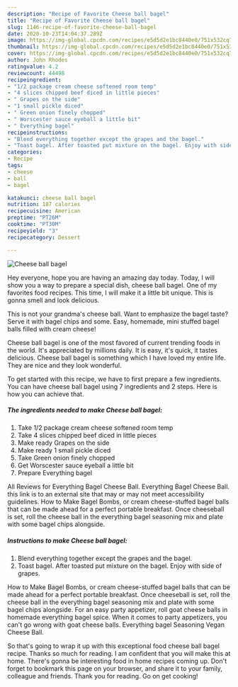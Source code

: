 ```yaml
---
description: "Recipe of Favorite Cheese ball bagel"
title: "Recipe of Favorite Cheese ball bagel"
slug: 1146-recipe-of-favorite-cheese-ball-bagel
date: 2020-10-23T14:04:37.289Z
image: https://img-global.cpcdn.com/recipes/e5d5d2e1bc8440e0/751x532cq70/cheese-ball-bagel-recipe-main-photo.jpg
thumbnail: https://img-global.cpcdn.com/recipes/e5d5d2e1bc8440e0/751x532cq70/cheese-ball-bagel-recipe-main-photo.jpg
cover: https://img-global.cpcdn.com/recipes/e5d5d2e1bc8440e0/751x532cq70/cheese-ball-bagel-recipe-main-photo.jpg
author: John Rhodes
ratingvalue: 4.2
reviewcount: 44498
recipeingredient:
- "1/2 package cream cheese softened room temp"
- "4 slices chipped beef diced in little pieces"
- " Grapes on the side"
- "1 small pickle diced"
- " Green onion finely chopped"
- " Worscester sauce eyeball a little bit"
- " Everything bagel"
recipeinstructions:
- "Blend everything together except the grapes and the bagel."
- "Toast bagel. After toasted put mixture on the bagel. Enjoy with side of grapes."
categories:
- Recipe
tags:
- cheese
- ball
- bagel

katakunci: cheese ball bagel 
nutrition: 187 calories
recipecuisine: American
preptime: "PT26M"
cooktime: "PT30M"
recipeyield: "3"
recipecategory: Dessert

---
```



![Cheese ball bagel](https://img-global.cpcdn.com/recipes/e5d5d2e1bc8440e0/751x532cq70/cheese-ball-bagel-recipe-main-photo.jpg)

Hey everyone, hope you are having an amazing day today. Today, I will show you a way to prepare a special dish, cheese ball bagel. One of my favorites food recipes. This time, I will make it a little bit unique. This is gonna smell and look delicious.

This is not your grandma&#39;s cheese ball. Want to emphasize the bagel taste? Serve it with bagel chips and some. Easy, homemade, mini stuffed bagel balls filled with cream cheese!

Cheese ball bagel is one of the most favored of current trending foods in the world. It's appreciated by millions daily. It is easy, it's quick, it tastes delicious. Cheese ball bagel is something which I have loved my entire life. They are nice and they look wonderful.


To get started with this recipe, we have to first prepare a few ingredients. You can have cheese ball bagel using 7 ingredients and 2 steps. Here is how you can achieve that.

<!--inarticleads1-->

##### The ingredients needed to make Cheese ball bagel:

1. Take 1/2 package cream cheese softened room temp
1. Take 4 slices chipped beef diced in little pieces
1. Make ready  Grapes on the side
1. Make ready 1 small pickle diced
1. Take  Green onion finely chopped
1. Get  Worscester sauce eyeball a little bit
1. Prepare  Everything bagel


All Reviews for Everything Bagel Cheese Ball. Everything Bagel Cheese Ball. this link is to an external site that may or may not meet accessibility guidelines. How to Make Bagel Bombs, or cream cheese-stuffed bagel balls that can be made ahead for a perfect portable breakfast. Once cheeseball is set, roll the cheese ball in the everything bagel seasoning mix and plate with some bagel chips alongside. 

<!--inarticleads2-->

##### Instructions to make Cheese ball bagel:

1. Blend everything together except the grapes and the bagel.
1. Toast bagel. After toasted put mixture on the bagel. Enjoy with side of grapes.


How to Make Bagel Bombs, or cream cheese-stuffed bagel balls that can be made ahead for a perfect portable breakfast. Once cheeseball is set, roll the cheese ball in the everything bagel seasoning mix and plate with some bagel chips alongside. For an easy party appetizer, roll goat cheese balls in homemade everything bagel spice. When it comes to party appetizers, you can&#39;t go wrong with goat cheese balls. Everything bagel Seasoning Vegan Cheese Ball. 

So that's going to wrap it up with this exceptional food cheese ball bagel recipe. Thanks so much for reading. I am confident that you will make this at home. There's gonna be interesting food in home recipes coming up. Don't forget to bookmark this page on your browser, and share it to your family, colleague and friends. Thank you for reading. Go on get cooking!
